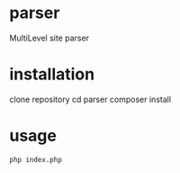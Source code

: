 # parser
MultiLevel site parser

# installation
clone repository
cd parser
composer install

# usage
```
php index.php
```
